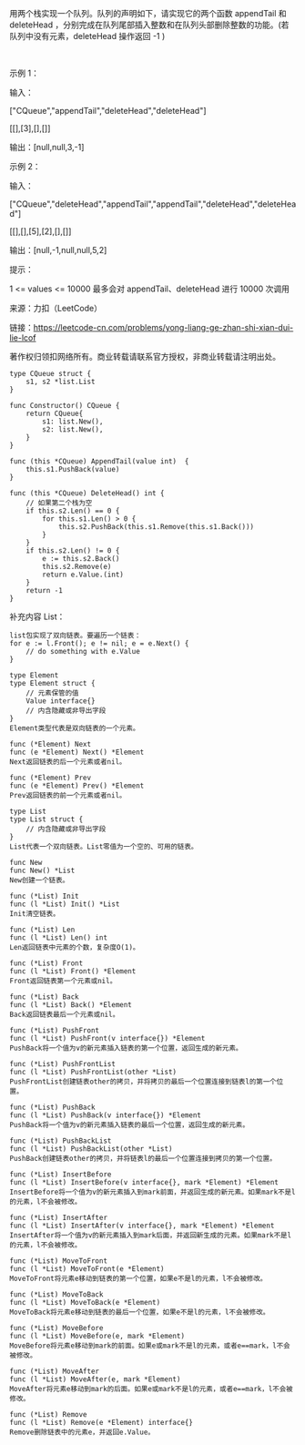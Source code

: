 用两个栈实现一个队列。队列的声明如下，请实现它的两个函数 appendTail 和 deleteHead ，分别完成在队列尾部插入整数和在队列头部删除整数的功能。(若队列中没有元素，deleteHead 操作返回 -1 )

 

示例 1：

输入：

["CQueue","appendTail","deleteHead","deleteHead"]

[[],[3],[],[]]

输出：[null,null,3,-1]

示例 2：

输入：

["CQueue","deleteHead","appendTail","appendTail","deleteHead","deleteHead"]

[[],[],[5],[2],[],[]]

输出：[null,-1,null,null,5,2]

提示：

1 <= values <= 10000
最多会对 appendTail、deleteHead 进行 10000 次调用

来源：力扣（LeetCode）

链接：https://leetcode-cn.com/problems/yong-liang-ge-zhan-shi-xian-dui-lie-lcof

著作权归领扣网络所有。商业转载请联系官方授权，非商业转载请注明出处。

```
type CQueue struct {
    s1, s2 *list.List
}

func Constructor() CQueue {
    return CQueue{
        s1: list.New(),
        s2: list.New(),
    }
}

func (this *CQueue) AppendTail(value int)  {
    this.s1.PushBack(value)
}

func (this *CQueue) DeleteHead() int {
    // 如果第二个栈为空
    if this.s2.Len() == 0 {
        for this.s1.Len() > 0 {
            this.s2.PushBack(this.s1.Remove(this.s1.Back()))
        }
    }
    if this.s2.Len() != 0 {
        e := this.s2.Back()
        this.s2.Remove(e)
        return e.Value.(int)
    }
    return -1
}
```

补充内容 List：
```
list包实现了双向链表。要遍历一个链表：
for e := l.Front(); e != nil; e = e.Next() {
	// do something with e.Value
}

type Element
type Element struct {
    // 元素保管的值
    Value interface{}
    // 内含隐藏或非导出字段
}
Element类型代表是双向链表的一个元素。

func (*Element) Next
func (e *Element) Next() *Element
Next返回链表的后一个元素或者nil。

func (*Element) Prev
func (e *Element) Prev() *Element
Prev返回链表的前一个元素或者nil。

type List
type List struct {
    // 内含隐藏或非导出字段
}
List代表一个双向链表。List零值为一个空的、可用的链表。

func New
func New() *List
New创建一个链表。

func (*List) Init
func (l *List) Init() *List
Init清空链表。

func (*List) Len
func (l *List) Len() int
Len返回链表中元素的个数，复杂度O(1)。

func (*List) Front
func (l *List) Front() *Element
Front返回链表第一个元素或nil。

func (*List) Back
func (l *List) Back() *Element
Back返回链表最后一个元素或nil。

func (*List) PushFront
func (l *List) PushFront(v interface{}) *Element
PushBack将一个值为v的新元素插入链表的第一个位置，返回生成的新元素。

func (*List) PushFrontList
func (l *List) PushFrontList(other *List)
PushFrontList创建链表other的拷贝，并将拷贝的最后一个位置连接到链表l的第一个位置。

func (*List) PushBack
func (l *List) PushBack(v interface{}) *Element
PushBack将一个值为v的新元素插入链表的最后一个位置，返回生成的新元素。

func (*List) PushBackList
func (l *List) PushBackList(other *List)
PushBack创建链表other的拷贝，并将链表l的最后一个位置连接到拷贝的第一个位置。

func (*List) InsertBefore
func (l *List) InsertBefore(v interface{}, mark *Element) *Element
InsertBefore将一个值为v的新元素插入到mark前面，并返回生成的新元素。如果mark不是l的元素，l不会被修改。

func (*List) InsertAfter
func (l *List) InsertAfter(v interface{}, mark *Element) *Element
InsertAfter将一个值为v的新元素插入到mark后面，并返回新生成的元素。如果mark不是l的元素，l不会被修改。

func (*List) MoveToFront
func (l *List) MoveToFront(e *Element)
MoveToFront将元素e移动到链表的第一个位置，如果e不是l的元素，l不会被修改。

func (*List) MoveToBack
func (l *List) MoveToBack(e *Element)
MoveToBack将元素e移动到链表的最后一个位置，如果e不是l的元素，l不会被修改。

func (*List) MoveBefore
func (l *List) MoveBefore(e, mark *Element)
MoveBefore将元素e移动到mark的前面。如果e或mark不是l的元素，或者e==mark，l不会被修改。

func (*List) MoveAfter
func (l *List) MoveAfter(e, mark *Element)
MoveAfter将元素e移动到mark的后面。如果e或mark不是l的元素，或者e==mark，l不会被修改。

func (*List) Remove
func (l *List) Remove(e *Element) interface{}
Remove删除链表中的元素e，并返回e.Value。
```
